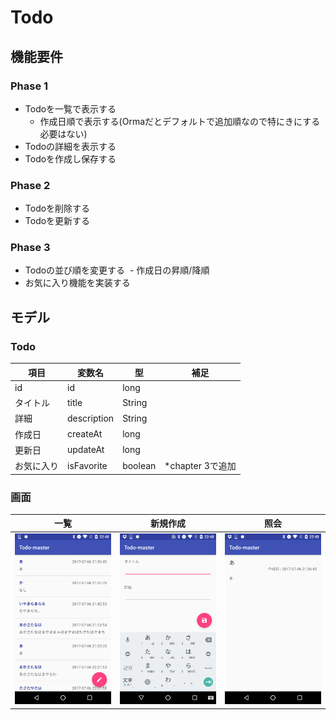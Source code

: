 # Todo

## 機能要件
### Phase 1
- Todoを一覧で表示する
  - 作成日順で表示する(Ormaだとデフォルトで追加順なので特にきにする必要はない)
- Todoの詳細を表示する
- Todoを作成し保存する

### Phase 2
- Todoを削除する
- Todoを更新する

### Phase 3
- Todoの並び順を変更する
  - 作成日の昇順/降順
- お気に入り機能を実装する

## モデル
### Todo
| 項目 | 変数名 | 型 |補足|
|---|---|---|---|
|id|id|long||
|タイトル|title|String||
|詳細|description|String||
|作成日|createAt|long||
|更新日|updateAt|long||
|お気に入り|isFavorite|boolean|*chapter 3で追加|

### 画面
|一覧|新規作成|照会|
|---|---|---|
|![](Img/list.png)|![](Img/create.png)|![](Img/show.png)|
